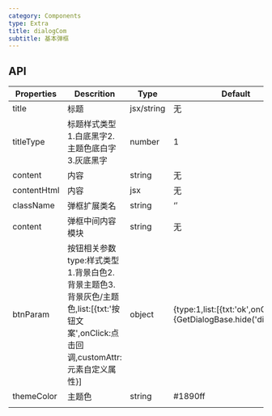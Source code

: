 ```yaml
---
category: Components
type: Extra
title: dialogCom
subtitle: 基本弹框
---
```



## API

| Properties  | Descrition                                                   | Type       | Default                                                      |
| ----------- | ------------------------------------------------------------ | ---------- | ------------------------------------------------------------ |
| title       | 标题                                                         | jsx/string | 无                                                           |
| titleType   | 标题样式类型 1.白底黑字2.主题色底白字3.灰底黑字              | number     | 1                                                            |
| content     | 内容                                                         | string     | 无                                                           |
| contentHtml | 内容                                                         | jsx        | 无                                                           |
| className   | 弹框扩展类名                                                 | string     | ‘’                                                           |
| content     | 弹框中间内容模块                                             | string     | 无                                                           |
| btnParam    | 按钮相关参数 type:样式类型1.背景白色2.背景主题色3.背景灰色/主题色,list:[{txt:'按钮文案',onClick:点击回调,customAttr:元素自定义属性}] | object     | {type:1,list:[{txt:'ok',onClick:()=>{GetDialogBase.hide('dialog')}}]} |
| themeColor  | 主题色                                                       | string     | #1890ff                                                      |
|             |                                                              |            |                                                              |



